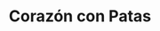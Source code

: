 ---
title: "Corazón con Patas"
url: /ciudad-autonoma-de-buenos-aires/corazon-con-patas/
shop: mascotas
---